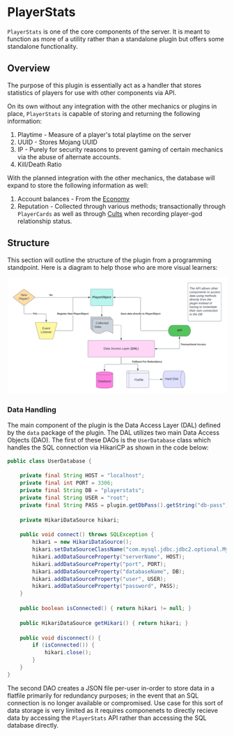 # PlayerStats
`PlayerStats` is one of the core components of the server. It is meant to function as more of a utility rather than a standalone plugin but offers some standalone functionality.
## Overview
The purpose of this plugin is essentially act as a handler that stores statistics of players for use with other components via API.   

On its own without any integration with the other mechanics or plugins in place, `PlayerStats` is capable of storing and returning the following information:    

1. Playtime - Measure of a player's total playtime on the server
2. UUID - Stores Mojang UUID
3. IP - Purely for security reasons to prevent gaming of certain mechanics via the abuse of alternate accounts.
4. Kill/Death Ratio 

With the planned integration with the other mechanics, the database will expand to store the following information as well:   

1. Account balances - From the [Economy](../mech/economy.md)
2. Reputation - Collected through various methods; transactionally through `PlayerCards` as well as through [Cults](../mech/cults.md) when recording player-god relationship status.    

## Structure
This section will outline the structure of the plugin from a programming standpoint. Here is a diagram to help those who are more visual learners:   

![PlayerStats Structure](images/../../images/player-stats-structure.png)

### Data Handling
The main component of the plugin is the Data Access Layer (DAL) defined by the `data` package of the plugin. The DAL utilizes two main Data Access Objects (DAO). The first of these DAOs is the `UserDatabase` class which handles the SQL connection via HikariCP as shown in the code below:

```java
public class UserDatabase {

    private final String HOST = "localhost";
    private final int PORT = 3306;
    private final String DB = "playerstats";
    private final String USER = "root";
    private final String PASS = plugin.getDbPass().getString("db-pass"); // Getter for password from a config.yml in-order to                                                                      maintain proper OPSEC

    private HikariDataSource hikari;

    public void connect() throws SQLException {
        hikari = new HikariDataSource();
        hikari.setDataSourceClassName("com.mysql.jdbc.jdbc2.optional.MysqlDataSource");
        hikari.addDataSourceProperty("serverName", HOST);
        hikari.addDataSourceProperty("port", PORT);
        hikari.addDataSourceProperty("databaseName", DB);
        hikari.addDataSourceProperty("user", USER);
        hikari.addDataSourceProperty("password", PASS);
    }

    public boolean isConnected() { return hikari != null; }

    public HikariDataSource getHikari() { return hikari; }

    public void disconnect() {
        if (isConnected()) {
            hikari.close();
        }
    }
}
```

The second DAO creates a JSON file per-user in-order to store data in a flatfile primarily for redundancy purposes; in the event that an SQL connection is no longer available or compromised. Use case for this sort of data storage is very limited as it requires componenets to directly recieve data by accessing the `PlayerStats` API rather than accessing the SQL database directly. 